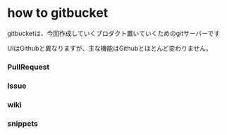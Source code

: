 # how to gitbucket

gitbucketは、今回作成していくプロダクト置いていくためのgitサーバーです

UIはGithubと異なりますが、主な機能はGithubとほとんど変わりません。

### PullRequest

### Issue

### wiki

### snippets



